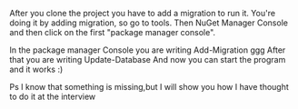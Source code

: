 After you clone the project you have to add a migration to run it. 
You're doing it by adding  migration, so go to tools. Then NuGet Manager Console and then click on the first "package manager console".

In the package manager Console you are writing Add-Migration ggg
After that you are writing Update-Database
And now you can start the program and it works :) 


Ps I know that something is missing,but I will show you how I have thought to do it at the interview
